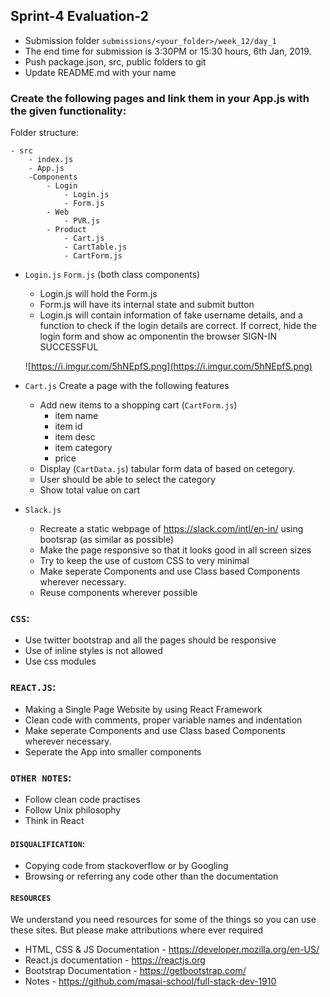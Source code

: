 ## Sprint-4 Evaluation-2

- Submission folder `submissions/<your_folder>/week_12/day_1`
- The end time for submission is 3:30PM or 15:30 hours, 6th Jan, 2019.
- Push package.json, src, public folders to git 
- Update README.md with your name

###  Create the following pages and link them in your App.js with the given functionality:

Folder structure:
```
- src
    - index.js
    - App.js
    -Components
        - Login
            - Login.js
            - Form.js
        - Web
            - PVR.js
        - Product
            - Cart.js
            - CartTable.js
            - CartForm.js

```

- `Login.js` `Form.js` (both class components)
  - Login.js will hold the Form.js
  - Form.js will have its internal state and submit button
  - Login.js will contain information of fake username details, and a function to check if the login details are correct. If correct, hide the login form and show ac omponentin the browser SIGN-IN SUCCESSFUL

  ![https://i.imgur.com/5hNEpfS.png](https://i.imgur.com/5hNEpfS.png)

- `Cart.js` Create a page with the following features 
    - Add new items to a shopping cart (`CartForm.js`)
        - item name
        - item id
        - item desc
        - item category
        - price
    - Display (`CartData.js`) tabular form data of based on cetegory. 
    - User should be able to select the category
    - Show total value on cart

- `Slack.js`
  - Recreate a static webpage of https://slack.com/intl/en-in/ using bootsrap (as similar as possible)
  - Make the page responsive so that it looks good in all screen sizes
  - Try to keep the use of custom CSS to very minimal
  - Make seperate Components and use Class based Components wherever necessary. 
  - Reuse components wherever possible



### `CSS`:
- Use twitter bootstrap and all the pages should be responsive
- Use of inline styles is not allowed
- Use css modules

### `REACT.JS`:
- Making a Single Page Website by using React Framework
- Clean code with comments, proper variable names and indentation
- Make seperate Components and use Class based Components wherever necessary. 
- Seperate the App into smaller components


### `OTHER NOTES`:
- Follow clean code practises
- Follow Unix philosophy
- Think in React

#### `DISQUALIFICATION`:

- Copying code from stackoverflow or by Googling
- Browsing or referring any code other than the documentation

#### `RESOURCES`

We understand you need resources for some of the things so you can use these sites. But please make attributions where ever required

- HTML, CSS & JS Documentation - <https://developer.mozilla.org/en-US/>
- React.js documentation - <https://reactjs.org>
- Bootstrap Documentation - https://getbootstrap.com/
- Notes - https://github.com/masai-school/full-stack-dev-1910
